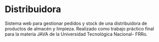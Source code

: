 # Distribuidora
Sistema web para gestionar pedidos y stock de una distribuidora de productos de almacén y limpieza.
Realizado como trabajo práctico final para la materia JAVA de la Universidad Tecnológica Nacional- FRRo.
